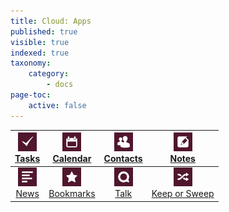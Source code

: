 ```yaml
---
title: Cloud: Apps
published: true
visible: true
indexed: true
taxonomy:
    category:
        - docs
page-toc:
    active: false
---
```


|![](en/task_app.png)<br>[Tasks](tasks)|![](en/calendar_app.png)<br>[Calendar](calendar)|![](en/contacts_app.png)<br>[Contacts](contacts)|![](en/notes_app.png)<br>[Notes](notes)|
|:--:|:--:|:--:|:--:|
|![](en/news_app.png)<br>[News](news)|![](en/bookmarks_app.png)<br>[Bookmarks](bookmarks)|![](en/talk_app.png)<br>[Talk](talk)|![](en/sweep_app.png)<br>[Keep or Sweep](keep_sweep)|
